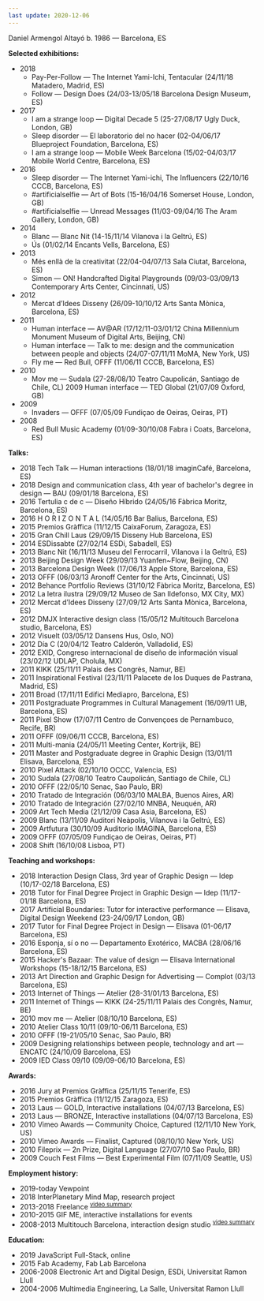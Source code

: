 ```yaml
---
last update: 2020-12-06
---
```

Daniel Armengol Altayó
b. 1986 — Barcelona, ES

**Selected exhibitions:**
- 2018 
    - Pay-Per-Follow — The Internet Yami-Ichi, Tentacular (24/11/18 Matadero, Madrid, ES) 
    - Follow — Design Does (24/03-13/05/18 Barcelona Design Museum, ES)
- 2017 
    - I am a strange loop — Digital Decade 5 (25-27/08/17 Ugly Duck, London, GB)
    - Sleep disorder — El laboratorio del no hacer (02-04/06/17 Blueproject Foundation,
Barcelona, ES)
    - I am a strange loop — Mobile Week Barcelona (15/02-04/03/17 Mobile World Centre,
Barcelona, ES)
- 2016 
    - Sleep disorder — The Internet Yami-ichi, The Influencers (22/10/16 CCCB, Barcelona,
ES)
    - #artificialselfie — Art of Bots (15-16/04/16 Somerset House, London, GB)
    - #artificialselfie — Unread Messages (11/03-09/04/16 The Aram Gallery, London, GB) 
- 2014 
    - Blanc — Blanc Nit (14-15/11/14 Vilanova i la Geltrú, ES)
    - Ús (01/02/14 Encants Vells, Barcelona, ES)
- 2013 
    - Més enllà de la creativitat (22/04-04/07/13 Sala Ciutat, Barcelona, ES)
    - Simon — ON! Handcrafted Digital Playgrounds (09/03-03/09/13 Contemporary Arts
Center, Cincinnati, US)
- 2012 
    - Mercat d’Idees Disseny (26/09-10/10/12 Arts Santa Mònica, Barcelona, ES)
- 2011 
    - Human interface — AV@AR (17/12/11-03/01/12 China Millennium Monument Museum of
Digital Arts, Beijing, CN)
    - Human interface — Talk to me: design and the communication between people and
objects (24/07-07/11/11 MoMA, New York, US)
    - Fly me — Red Bull, OFFF (11/06/11 CCCB, Barcelona, ES)
- 2010 
    - Mov me — Sudala (27-28/08/10 Teatro Caupolicán, Santiago de Chile, CL) 2009 Human interface — TED Global (21/07/09 Oxford, GB)
- 2009 
    - Invaders — OFFF (07/05/09 Fundiçao de Oeiras, Oeiras, PT)
- 2008 
    - Red Bull Music Academy (01/09-30/10/08 Fabra i Coats, Barcelona, ES)

**Talks:**
- 2018 Tech Talk — Human interactions (18/01/18 imaginCafé, Barcelona, ES)
- 2018 Design and communication class, 4th year of bachelor's degree in design — BAU
(09/01/18 Barcelona, ES)
- 2016 Tertulia c de c — Diseño Híbrido (24/05/16 Fàbrica Moritz, Barcelona, ES)
- 2016 H O R I Z O N T A L (14/05/16 Bar Balius, Barcelona, ES)
- 2015 Premios Gràffica (11/12/15 CaixaForum, Zaragoza, ES)
- 2015 Gran Chill Laus (29/09/15 Disseny Hub Barcelona, ES)
- 2014 ESDissabte (27/02/14 ESDi, Sabadell, ES)
- 2013 Blanc Nit (16/11/13 Museu del Ferrocarril, Vilanova i la Geltrú, ES)
- 2013 Beijing Design Week (29/09/13 Yuanfen~Flow, Beijing, CN)
- 2013 Barcelona Design Week (17/06/13 Apple Store, Barcelona, ES)
- 2013 OFFF (06/03/13 Aronoff Center for the Arts, Cincinnati, US)
- 2012 Behance Portfolio Reviews (31/10/12 Fàbrica Moritz, Barcelona, ES)
- 2012 La letra ilustra (29/09/12 Museo de San Ildefonso, MX City, MX)
- 2012 Mercat d’Idees Disseny (27/09/12 Arts Santa Mònica, Barcelona, ES)
- 2012 DMJX Interactive design class (15/05/12 Multitouch Barcelona studio, Barcelona, ES) 
- 2012 Visuelt (03/05/12 Dansens Hus, Oslo, NO)
- 2012 Día C (20/04/12 Teatro Calderón, Valladolid, ES)
- 2012 EXID, Congreso internacional de diseño de información visual (23/02/12 UDLAP, Cholula, MX)
- 2011 KIKK (25/11/11 Palais des Congrès, Namur, BE)
- 2011 Inspirational Festival (23/11/11 Palacete de los Duques de Pastrana, Madrid, ES) 
- 2011 Broad (17/11/11 Edifici Mediapro, Barcelona, ES)
- 2011 Postgraduate Programmes in Cultural Management (16/09/11 UB, Barcelona, ES) 
- 2011 Pixel Show (17/07/11 Centro de Convençoes de Pernambuco, Recife, BR)
- 2011 OFFF (09/06/11 CCCB, Barcelona, ES)
- 2011 Multi-mania (24/05/11 Meeting Center, Kortrijk, BE)
- 2011 Master and Postgraduate degree in Graphic Design (13/01/11 Elisava, Barcelona, ES) 
- 2010 Pixel Attack (02/10/10 OCCC, Valencia, ES)
- 2010 Sudala (27/08/10 Teatro Caupolicán, Santiago de Chile, CL)
- 2010 OFFF (22/05/10 Senac, Sao Paulo, BR)
- 2010 Tratado de Integración (06/03/10 MALBA, Buenos Aires, AR)
- 2010 Tratado de Integración (27/02/10 MNBA, Neuquén, AR)
- 2009 Art Tech Media (21/12/09 Casa Asia, Barcelona, ES)
- 2009 Blanc (13/11/09 Auditori Neàpolis, Vilanova i la Geltrú, ES)
- 2009 Artfutura (30/10/09 Auditorio IMAGINA, Barcelona, ES)
- 2009 OFFF (07/05/09 Fundiçao de Oeiras, Oeiras, PT)
- 2008 Shift (16/10/08 Lisboa, PT)

**Teaching and workshops:**
- 2018 Interaction Design Class, 3rd year of Graphic Design — Idep (10/17-02/18 Barcelona, ES)
- 2018 Tutor for Final Degree Project in Graphic Design — Idep (11/17-01/18 Barcelona, ES) 
- 2017 Artificial Boundaries: Tutor for interactive performance — Elisava, Digital Design
Weekend (23-24/09/17 London, GB)
- 2017 Tutor for Final Degree Project in Design — Elisava (01-06/17 Barcelona, ES)
- 2016 Esponja, sí o no — Departamento Exotérico, MACBA (28/06/16 Barcelona, ES)
- 2015 Hacker's Bazaar: The value of design — Elisava International Workshops (15-18/12/15
Barcelona, ES)
- 2013 Art Direction and Graphic Design for Advertising — Complot (03/13 Barcelona, ES) 
- 2013 Internet of Things — Atelier (28-31/01/13 Barcelona, ES)
- 2011 Internet of Things — KIKK (24-25/11/11 Palais des Congrès, Namur, BE)
- 2010 mov me — Atelier (08/10/10 Barcelona, ES)
- 2010 Atelier Class 10/11 (09/10-06/11 Barcelona, ES)
- 2010 OFFF (19-21/05/10 Senac, Sao Paulo, BR)
- 2009 Designing relationships between people, technology and art — ENCATC (24/10/09
Barcelona, ES)
- 2009 IED Class 09/10 (09/09-06/10 Barcelona, ES)

**Awards:**
- 2016 Jury at Premios Gràffica (25/11/15 Tenerife, ES)
- 2015 Premios Gràffica (11/12/15 Zaragoza, ES)
- 2013 Laus — GOLD, Interactive installations (04/07/13 Barcelona, ES)
- 2013 Laus — BRONZE, Interactive installations (04/07/13 Barcelona, ES)
- 2010 Vimeo Awards — Community Choice, Captured (12/11/10 New York, US) 
- 2010 Vimeo Awards — Finalist, Captured (08/10/10 New York, US)
- 2010 Fileprix — 2n Prize, Digital Language (27/07/10 Sao Paulo, BR)
- 2009 Couch Fest Films — Best Experimental Film (07/11/09 Seattle, US)

**Employment history:**
- 2019-today Vewpoint
- 2018 InterPlanetary Mind Map, research project
- 2013-2018 Freelance <sup>[video summary](https://www.youtube.com/watch?v=HDw3ZGR1gFw)</sup>
- 2010-2015 GIF ME, interactive installations for events
- 2008-2013 Multitouch Barcelona, interaction design studio <sup>[video summary](https://www.youtube.com/watch?v=S13tjz6TKek)</sup>

**Education:**
- 2019 JavaScript Full-Stack, online
- 2015 Fab Academy, Fab Lab Barcelona
- 2006-2008 Electronic Art and Digital Design, ESDi, Universitat Ramon Llull
- 2004-2006 Multimedia Engineering, La Salle, Universitat Ramon Llull


